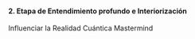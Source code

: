 #### 2. Etapa de Entendimiento profundo e Interiorización

Influenciar la Realidad Cuántica Mastermind